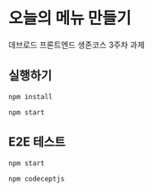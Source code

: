 # 오늘의 메뉴 만들기

데브로드 프론트엔드 생존코스 3주차 과제

## 실행하기

```shell
npm install

npm start
```

## E2E 테스트

```shell
npm start

npm codeceptjs
```
